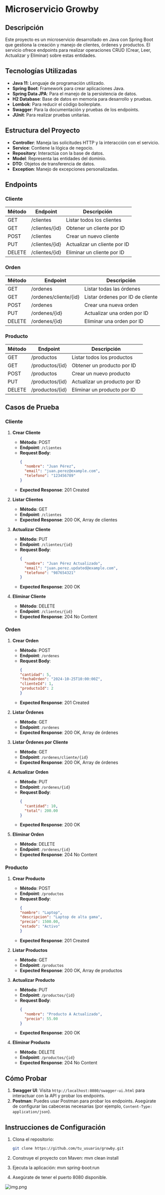 # Microservicio Growby

## Descripción

Este proyecto es un microservicio desarrollado en Java con Spring Boot que gestiona la creación y manejo de clientes, órdenes y productos. El servicio ofrece endpoints para realizar operaciones CRUD (Crear, Leer, Actualizar y Eliminar) sobre estas entidades.

## Tecnologías Utilizadas

- **Java 11**: Lenguaje de programación utilizado.
- **Spring Boot**: Framework para crear aplicaciones Java.
- **Spring Data JPA**: Para el manejo de la persistencia de datos.
- **H2 Database**: Base de datos en memoria para desarrollo y pruebas.
- **Lombok**: Para reducir el código boilerplate.
- **Swagger**: Para la documentación y pruebas de los endpoints.
- **JUnit**: Para realizar pruebas unitarias.

## Estructura del Proyecto

- **Controller**: Maneja las solicitudes HTTP y la interacción con el servicio.
- **Service**: Contiene la lógica de negocio.
- **Repository**: Interactúa con la base de datos.
- **Model**: Representa las entidades del dominio.
- **DTO**: Objetos de transferencia de datos.
- **Exception**: Manejo de excepciones personalizadas.

## Endpoints

### Cliente

| Método | Endpoint                  | Descripción                               |
|--------|---------------------------|-------------------------------------------|
| GET    | /clientes                 | Listar todos los clientes                 |
| GET    | /clientes/{id}            | Obtener un cliente por ID                 |
| POST   | /clientes                 | Crear un nuevo cliente                    |
| PUT    | /clientes/{id}            | Actualizar un cliente por ID              |
| DELETE | /clientes/{id}            | Eliminar un cliente por ID                |

### Orden

| Método | Endpoint                  | Descripción                               |
|--------|---------------------------|-------------------------------------------|
| GET    | /ordenes                  | Listar todas las órdenes                  |
| GET    | /ordenes/cliente/{id}     | Listar órdenes por ID de cliente          |
| POST   | /ordenes                  | Crear una nueva orden                     |
| PUT    | /ordenes/{id}            | Actualizar una orden por ID               |
| DELETE | /ordenes/{id}            | Eliminar una orden por ID                 |

### Producto

| Método | Endpoint                  | Descripción                               |
|--------|---------------------------|-------------------------------------------|
| GET    | /productos                | Listar todos los productos                |
| GET    | /productos/{id}           | Obtener un producto por ID                |
| POST   | /productos                | Crear un nuevo producto                   |
| PUT    | /productos/{id}           | Actualizar un producto por ID             |
| DELETE | /productos/{id}           | Eliminar un producto por ID               |

## Casos de Prueba

### Cliente

1. **Crear Cliente**
    - **Método**: POST
    - **Endpoint**: `/clientes`
    - **Request Body**:
      ```json
      {
        "nombre": "Juan Pérez",
        "email": "juan.perez@example.com",
        "telefono": "123456789"
      }
      ```
    - **Expected Response**: 201 Created

2. **Listar Clientes**
    - **Método**: GET
    - **Endpoint**: `/clientes`
    - **Expected Response**: 200 OK, Array de clientes

3. **Actualizar Cliente**
    - **Método**: PUT
    - **Endpoint**: `/clientes/{id}`
    - **Request Body**:
      ```json
      {
        "nombre": "Juan Pérez Actualizado",
        "email": "juan.perez.updated@example.com",
        "telefono": "987654321"
      }
      ```
    - **Expected Response**: 200 OK

4. **Eliminar Cliente**
    - **Método**: DELETE
    - **Endpoint**: `/clientes/{id}`
    - **Expected Response**: 204 No Content

### Orden

1. **Crear Orden**
    - **Método**: POST
    - **Endpoint**: `/ordenes`
    - **Request Body**:
      ```json
      {
      "cantidad": 5,
      "fechaOrden": "2024-10-25T10:00:00Z",
      "clienteId": 1,
      "productoId": 2
      }
      ```
    - **Expected Response**: 201 Created

2. **Listar Órdenes**
    - **Método**: GET
    - **Endpoint**: `/ordenes`
    - **Expected Response**: 200 OK, Array de órdenes

3. **Listar Órdenes por Cliente**
    - **Método**: GET
    - **Endpoint**: `/ordenes/cliente/{id}`
    - **Expected Response**: 200 OK, Array de órdenes

4. **Actualizar Orden**
    - **Método**: PUT
    - **Endpoint**: `/ordenes/{id}`
    - **Request Body**:
      ```json
      {
        "cantidad": 10,
        "total": 200.00
      }
      ```
    - **Expected Response**: 200 OK

5. **Eliminar Orden**
    - **Método**: DELETE
    - **Endpoint**: `/ordenes/{id}`
    - **Expected Response**: 204 No Content

### Producto

1. **Crear Producto**
    - **Método**: POST
    - **Endpoint**: `/productos`
    - **Request Body**:
      ```json
      {
      "nombre": "Laptop",
      "descripcion": "Laptop de alta gama",
      "precio": 1500.00,
      "estado": "Activo"
      }
      ```
    - **Expected Response**: 201 Created

2. **Listar Productos**
    - **Método**: GET
    - **Endpoint**: `/productos`
    - **Expected Response**: 200 OK, Array de productos

3. **Actualizar Producto**
    - **Método**: PUT
    - **Endpoint**: `/productos/{id}`
    - **Request Body**:
      ```json
      {
        "nombre": "Producto A Actualizado",
        "precio": 55.00
      }
      ```
    - **Expected Response**: 200 OK

4. **Eliminar Producto**
    - **Método**: DELETE
    - **Endpoint**: `/productos/{id}`
    - **Expected Response**: 204 No Content

## Cómo Probar

1. **Swagger UI**: Visita `http://localhost:8080/swagger-ui.html` para interactuar con la API y probar los endpoints.
2. **Postman**: Puedes usar Postman para probar los endpoints. Asegúrate de configurar las cabeceras necesarias (por ejemplo, `Content-Type: application/json`).

## Instrucciones de Configuración

1. Clona el repositorio:
   ```bash
   git clone https://github.com/tu_usuario/growby.git

2. Construye el proyecto con Maven:
   mvn clean install

3. Ejecuta la aplicación:
   mvn spring-boot:run

4. Asegúrate de tener el puerto 8080 disponible.

![img.png](img.png)